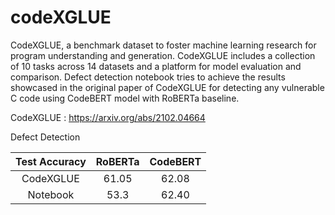 # codeXGLUE
CodeXGLUE, a benchmark dataset to foster machine learning research for program understanding and generation. CodeXGLUE includes a collection of 10 tasks across 14 datasets and a platform for model evaluation and comparison. Defect detection notebook tries to achieve the results showcased in the original paper of CodeXGLUE for detecting any vulnerable C code using CodeBERT model with RoBERTa baseline.

CodeXGLUE : https://arxiv.org/abs/2102.04664

Defect Detection
            
| Test Accuracy | RoBERTa    | CodeBERT    |
| :---:   | :---: | :---: |
| CodeXGLUE | 61.05   | 62.08   |
| Notebook | 53.3   | 62.40   |
